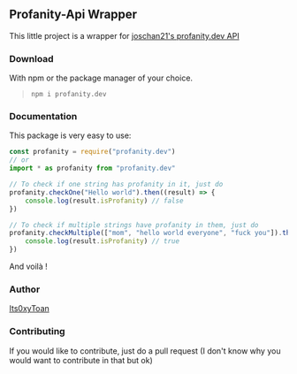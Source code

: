 ## Profanity-Api Wrapper
This little project is a wrapper for [joschan21's profanity.dev API](https://github.com/joschan21/profanity.dev)

### Download
With npm or the package manager of your choice.
> `npm i profanity.dev`

### Documentation
This package is very easy to use:

```js
const profanity = require("profanity.dev")
// or 
import * as profanity from "profanity.dev"

// To check if one string has profanity in it, just do
profanity.checkOne("Hello world").then((result) => {
    console.log(result.isProfanity) // false
})

// To check if multiple strings have profanity in them, just do
profanity.checkMultiple(["mom", "hello world everyone", "fuck you"]).then((result) => {
    console.log(result.isProfanity) // true
})
```
And voilà !

### Author
[Its0xyToan](https://github.com/Its0xyToan)

### Contributing
If you would like to contribute, just do a pull request (I don't know why you would want to contribute in that but ok)